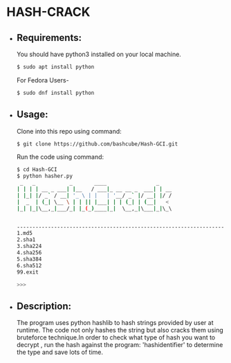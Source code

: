 # HASH-CRACK

* ## Requirements:
  You should have python3 installed on your local machine.
  ```bash
  $ sudo apt install python
  ```
  For Fedora Users-
  ```bash
  $ sudo dnf install python
   ```
  
* ## Usage:
  Clone into this repo using command:
  ```bash
  $ git clone https://github.com/bashcube/Hash-GCI.git
  ```
  
  Run the code using command:
  ```bash
  $ cd Hash-GCI
  $ python hasher.py
   _   _           _       ____                _     
  | | | | __ _ ___| |__   / ___|_ __ __ _  ___| | __ 
  | |_| |/ _` / __| '_ \ | |   | '__/ _` |/ __| |/ / 
  |  _  | (_| \__ \ | | || |___| | | (_| | (__|   <  
  |_| |_|\__,_|___/_| |_(_)____|_|  \__,_|\___|_|\_\ 


  ----------------------------------------------------------------------
  1.md5 
  2.sha1 
  3.sha224 
  4.sha256 
  5.sha384 
  6.sha512 
  99.exit 

  >>> 
  ```
  
 * ## Description:
   The program uses python hashlib to hash strings provided by
   user at runtime.
   The code not only hashes the string but also cracks them
   using bruteforce technique.In order to check what type of
   hash you want to decrypt , run the hash against the program:
   'hashidentifier' to determine the type and save lots of time.
